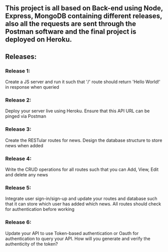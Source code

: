 ## This project is all based on Back-end using Node, Express, MongoDB containing different releases, also all the requests are sent through the Postman software and the final project is deployed on Heroku.

## Releases:

### Release 1:
Create a JS server and run it such that '/' route should return 'Hello World!' in response when queried

### Release 2:
Deploy your server live using Heroku. Ensure that this API URL can be pinged via Postman

### Release 3:
Create the RESTular routes for news. Design the database structure to store news when added

### Release 4:
Write the CRUD operations for all routes such that you can Add, View, Edit and delete any news

### Release 5:
Integrate user sign-in/sign-up and update your routes and database such that it can store which user has added which news. All routes should check for authentication before working

### Release 6:
Update your API to use Token-based authentication or Oauth for authentication to query your API. How will you generate and verify the authenticity of the token?


